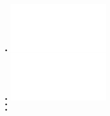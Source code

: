 - ![Fundamentos-de-la-nube-I.pdf](../assets/Fundamentos-de-la-nube-I_1741705155923_0.pdf)
- ![Fundamentos-de-la-nube-II.pdf](../assets/Fundamentos-de-la-nube-II_1741705163872_0.pdf)
-
-